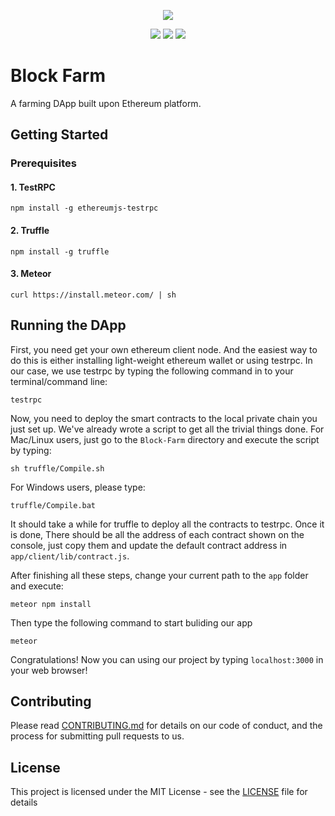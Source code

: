 <p align=center>
<img src="https://github.com/johnhckuo/Block-Farm/blob/master/app/public/img/BlockFarm.png?raw=true">
</p>
<p align=center>
<a target="_blank" href="https://opensource.org/licenses/MIT" title="License: MIT"><img src="https://img.shields.io/badge/License-MIT-blue.svg"></a>
<a target="_blank" href="http://makeapullrequest.com" title="PRs Welcome"><img src="https://img.shields.io/badge/PRs-welcome-brightgreen.svg"></a>
<a target="_blank" href="https://gitter.im/Block-Farm/Support" title="Gitter chat"><img src="https://img.shields.io/badge/gitter-join%20chat%20%E2%86%92-brightgreen.svg"></a>
</p> 

# Block Farm   

A farming DApp built upon Ethereum platform.

## Getting Started

### Prerequisites

#### 1. TestRPC
```
npm install -g ethereumjs-testrpc 
```

#### 2. Truffle
```
npm install -g truffle 
```

#### 3. Meteor
```
curl https://install.meteor.com/ | sh
```

## Running the DApp

First, you need get your own ethereum client node. And the easiest way to do this is either installing light-weight ethereum wallet or using testrpc. In our case, we use testrpc by typing the following command in to your terminal/command line:
```
testrpc
```
Now, you need to deploy the smart contracts to the local private chain you just set up. We've already wrote a script to get all the trivial things done. For Mac/Linux users, just go to the `Block-Farm` directory and execute the script by typing:
```
sh truffle/Compile.sh
```
For Windows users, please type:
```
truffle/Compile.bat
```
It should take a while for truffle to deploy all the contracts to testrpc. Once it is done, There should be all the address of each contract shown on the console, just copy them and update the default contract address in `app/client/lib/contract.js`.

After finishing all these steps, change your current path to the `app` folder and execute:
```
meteor npm install
```
Then type the following command to start buliding our app
```
meteor
```
Congratulations! Now you can using our project by typing `localhost:3000` in your web browser!

## Contributing

Please read [CONTRIBUTING.md](https://gist.github.com/johnhckuo/a08fc77a28d2addd0082a8bf54178421) for details on our code of conduct, and the process for submitting pull requests to us.

## License

This project is licensed under the MIT License - see the [LICENSE](LICENSE) file for details
